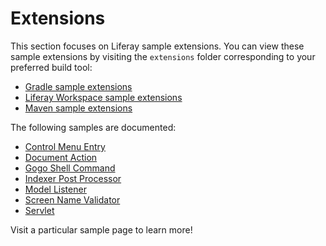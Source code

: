 # Extensions [](id=extensions)

This section focuses on Liferay sample extensions. You can view these sample
extensions by visiting the `extensions` folder corresponding to your preferred
build tool:

- [Gradle sample extensions](https://github.com/liferay/liferay-blade-samples/tree/7.1/gradle/extensions)
- [Liferay Workspace sample extensions](https://github.com/liferay/liferay-blade-samples/tree/7.1/liferay-workspace/extensions)
- [Maven sample extensions](https://github.com/liferay/liferay-blade-samples/tree/7.1/maven/extensions)

The following samples are documented:

- [Control Menu Entry](control-menu-entry)
- [Document Action](document-action)
- [Gogo Shell Command](gogo-shell-command)
- [Indexer Post Processor](indexer-post-processor)
- [Model Listener](model-listener)
- [Screen Name Validator](screen-name-validator)
- [Servlet](servlet)

Visit a particular sample page to learn more!
